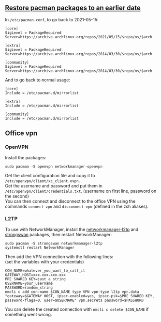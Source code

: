 ## [Restore pacman packages to an earlier date](https://wiki.archlinux.org/title/Downgrading_packages)

In `/etc/pacman.conf`, to go back to 2021-05-15:

```
[core]
SigLevel = PackageRequired
Server=https://archive.archlinux.org/repos/2021/05/15/$repo/os/$arch

[extra]
SigLevel = PackageRequired
Server=https://archive.archlinux.org/repos/2014/03/30/$repo/os/$arch

[community]
SigLevel = PackageRequired
Server=https://archive.archlinux.org/repos/2014/03/30/$repo/os/$arch
```

And to go back to normal usage:

```
[core]
Include = /etc/pacman.d/mirrorlist

[extra]
Include = /etc/pacman.d/mirrorlist

[community]
Include = /etc/pacman.d/mirrorlist
```

## Office vpn

### OpenVPN

Install the packages:

```
sudo pacman -S openvpn networkmanager-openvpn
```

Get the client configuration file and copy it to `/etc/openvpn/client/xc_client.ovpn`.\
Get the username and password and put them in `/etc/openvpn/client/credentials.txt`. (username on first line, password on the second)\
You can then connect and disconnect to the office VPN using the commands `connect-vpn` and `disconnect-vpn` (defined in the zsh aliases).

### L2TP

To use with NetworkManager, install the [networkmanager-l2tp](https://archlinux.org/packages/community/x86_64/networkmanager-l2tp/) and [strongswan](https://archlinux.org/packages/community/x86_64/strongswan/) packages, then restart NetworkManager:

```
sudo pacman -S strongswan networkmanager-l2tp
systemctl restart NetworkManager
```

Then add the VPN connection with the following lines:\
(set the variables with your credentials)

```
CON_NAME=whatever_you_want_to_call_it
GATEWAY_HOST=xxx.xxx.xxx.xxx
PRE_SHARED_KEY=just_a_string
USERNAME=your_username
PASSWORD=random_string
nmcli c add con-name $CON_NAME type VPN vpn-type l2tp vpn.data "gateway=$GATEWAY_HOST, ipsec-enabled=yes, ipsec-psk=$PRE_SHARED_KEY, password-flags=0, user=$USERNAME" vpn.secrets password=$PASSWORD
```

You can delete the created connection with `nmcli c delete $CON_NAME` if something went wrong.
